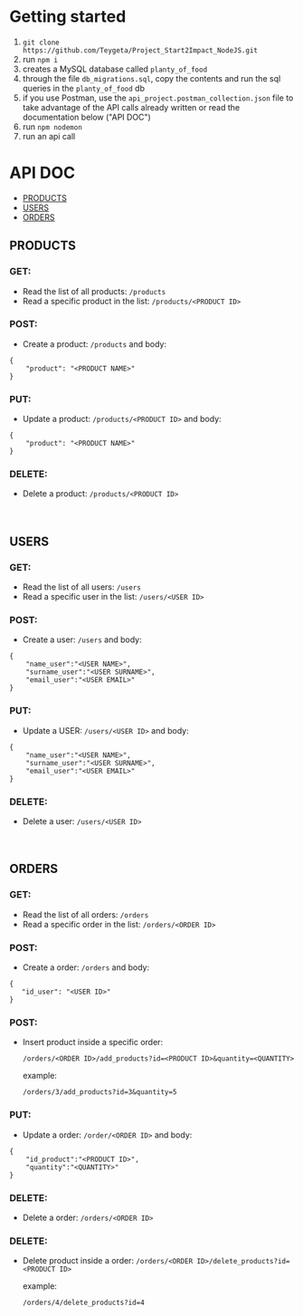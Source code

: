# Getting started
1. `git clone https://github.com/Teygeta/Project_Start2Impact_NodeJS.git`
2. run `npm i`
3. creates a MySQL database called `planty_of_food`
4. through the file `db_migrations.sql`, copy the contents and run the sql queries in the `planty_of_food` db
5. if you use Postman, use the `api_project.postman_collection.json` file to take advantage of the API calls already written or read the documentation below ("API DOC")
7. run `npm nodemon`
8. run an api call

# API DOC

- [PRODUCTS](#products)
- [USERS](#users)
- [ORDERS](#orders)
## PRODUCTS
### GET:

- Read the list of all products: `/products`
- Read a specific product in the list: `/products/<PRODUCT ID>`
     
### POST:

- Create a product: `/products` and body: 
``` 
{
    "product": "<PRODUCT NAME>"
}
```
### PUT:

- Update a product: `/products/<PRODUCT ID>` and body: 
``` 
{
    "product": "<PRODUCT NAME>"
}
```
### DELETE:

- Delete a product: `/products/<PRODUCT ID>`
  <br/><br/><br/>
## USERS 
### GET:

- Read the list of all users: `/users`
- Read a specific user in the list: `/users/<USER ID>`
     
### POST:

- Create a user: `/users` and body: 
``` 
{
    "name_user":"<USER NAME>",
    "surname_user":"<USER SURNAME>",
    "email_user":"<USER EMAIL>"
}
```
### PUT:

- Update a USER: `/users/<USER ID>` and body: 
``` 
{
    "name_user":"<USER NAME>",
    "surname_user":"<USER SURNAME>",
    "email_user":"<USER EMAIL>"
}
```
### DELETE:

- Delete a user: `/users/<USER ID>`
  <br/><br/><br/>
## ORDERS 
### GET:

- Read the list of all orders: `/orders`
- Read a specific order in the list: `/orders/<ORDER ID>`
     
### POST:

- Create a order: `/orders` and body: 
``` 
{
   "id_user": "<USER ID>"
}
```
### POST:

- Insert product inside a specific order: 
  
  `/orders/<ORDER ID>/add_products?id=<PRODUCT ID>&quantity=<QUANTITY>` 

  example:

  `/orders/3/add_products?id=3&quantity=5`

### PUT:

- Update a order: `/order/<ORDER ID>` and body: 
``` 
{
    "id_product":"<PRODUCT ID>",
    "quantity":"<QUANTITY>"
}
```
### DELETE:

- Delete a order: `/orders/<ORDER ID>`

### DELETE:

- Delete product inside a order: `/orders/<ORDER ID>/delete_products?id=<PRODUCT ID>`

     example:

     `/orders/4/delete_products?id=4`
<br/><br/><br/>

  
